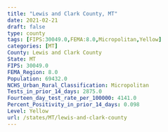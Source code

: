 ```yaml
---
title: "Lewis and Clark County, MT"
date: 2021-02-21
draft: false
type: county
tags: [FIPS:30049.0,FEMA:8.0,Micropolitan,Yellow]
categories: [MT]
County: Lewis and Clark County
State: MT
FIPS: 30049.0
FEMA_Region: 8.0
Population: 69432.0
NCHS_Urban_Rural_Classification: Micropolitan
Tests_in_prior_14_days: 2875.0
Fourteen_day_test_rate_per_100000: 4141.0
Percent_Positivity_in_prior_14_days: 0.098
Level: Yellow
url: /states/MT/lewis-and-clark-county
---
```



